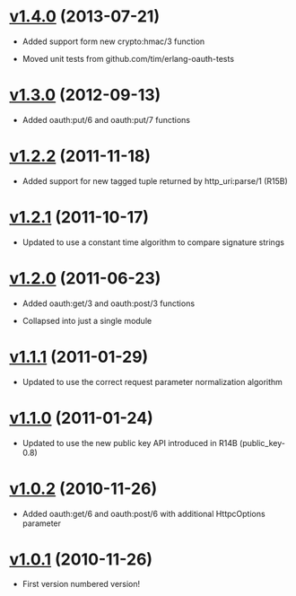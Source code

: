 # [v1.4.0](https://github.com/tim/erlang-oauth/tree/v1.4.0) (2013-07-21)

  * Added support form new crypto:hmac/3 function

  * Moved unit tests from github.com/tim/erlang-oauth-tests


# [v1.3.0](https://github.com/tim/erlang-oauth/tree/v1.3.0) (2012-09-13)

  * Added oauth:put/6 and oauth:put/7 functions


# [v1.2.2](https://github.com/tim/erlang-oauth/tree/v1.2.2) (2011-11-18)

  * Added support for new tagged tuple returned by http_uri:parse/1 (R15B)


# [v1.2.1](https://github.com/tim/erlang-oauth/tree/v1.2.1) (2011-10-17)

  * Updated to use a constant time algorithm to compare signature strings


# [v1.2.0](https://github.com/tim/erlang-oauth/tree/v1.2.0) (2011-06-23)

  * Added oauth:get/3 and oauth:post/3 functions

  * Collapsed into just a single module


# [v1.1.1](https://github.com/tim/erlang-oauth/tree/v1.1.1) (2011-01-29)

  * Updated to use the correct request parameter normalization algorithm


# [v1.1.0](https://github.com/tim/erlang-oauth/tree/v1.1.0) (2011-01-24)

  * Updated to use the new public key API introduced in R14B (public_key-0.8)


# [v1.0.2](https://github.com/tim/erlang-oauth/tree/v1.0.2) (2010-11-26)

  * Added oauth:get/6 and oauth:post/6 with additional HttpcOptions parameter


# [v1.0.1](https://github.com/tim/erlang-oauth/tree/v1.0.1) (2010-11-26)

  * First version numbered version!
